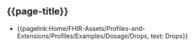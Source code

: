 ## {{page-title}}

* {{pagelink:Home/FHIR-Assets/Profiles-and-Extensions/Profiles/Examples/Dosage/Drops, text: Drops}}